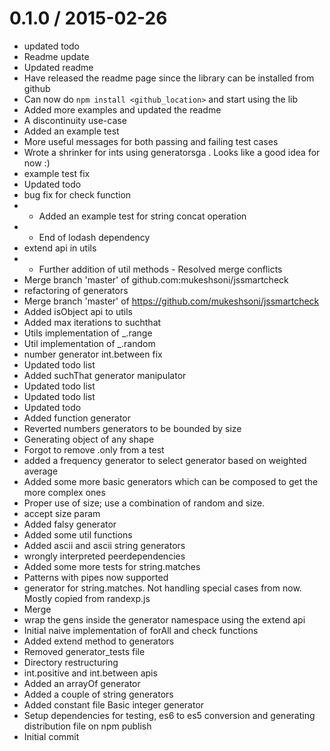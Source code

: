 
0.1.0 / 2015-02-26
==================

  * updated todo
  * Readme update
  * Updated readme
  * Have released the readme page since the library can be installed from github
  * Can now do `npm install <github_location>` and start using the lib
  * Added more examples and updated the readme
  * A discontinuity use-case
  * Added an example test
  * More useful messages for both passing and failing test cases
  * Wrote a shrinker for ints using generatorsga . Looks like a good idea for now :)
  * example test fix
  * Updated todo
  * bug fix for check function
  * - Added an example test for string concat operation
  * - End of lodash dependency
  * extend api in utils
  * - Further addition of util methods - Resolved merge conflicts
  * Merge branch 'master' of github.com:mukeshsoni/jssmartcheck
  * refactoring of generators
  * Merge branch 'master' of https://github.com/mukeshsoni/jssmartcheck
  * Added isObject api to utils
  * Added max iterations to suchthat
  * Utils implementation of _.range
  * Util implementation of _.random
  * number generator int.between fix
  * Updated todo list
  * Added suchThat generator manipulator
  * Updated todo list
  * Updated todo list
  * Updated todo
  * Added function generator
  * Reverted numbers generators to be bounded by size
  * Generating object of any shape
  * Forgot to remove .only from a test
  * added a frequency generator to select generator based on weighted average
  * Added some more basic generators which can be composed to get the more complex ones
  * Proper use of size; use a combination of random and size.
  * accept size param
  * Added falsy generator
  * Added some util functions
  * Added ascii and ascii string generators
  * wrongly interpreted peerdependencies
  * Added some more tests for string.matches
  * Patterns with pipes now supported
  * generator for string.matches. Not handling special cases from now. Mostly copied from randexp.js
  * Merge
  * wrap the gens inside the generator namespace using the extend api
  * Initial naive implementation of forAll and check functions
  * Added extend method to generators
  * Removed generator_tests file
  * Directory restructuring
  * int.positive and int.between apis
  * Added an arrayOf generator
  * Added a couple of string generators
  * Added constant file Basic integer generator
  * Setup dependencies for testing, es6 to es5 conversion and generating distribution file on npm publish
  * Initial commit
